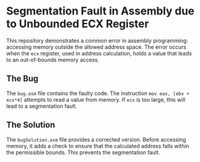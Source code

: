 # Segmentation Fault in Assembly due to Unbounded ECX Register

This repository demonstrates a common error in assembly programming: accessing memory outside the allowed address space. The error occurs when the `ecx` register, used in address calculation, holds a value that leads to an out-of-bounds memory access.

## The Bug

The `bug.asm` file contains the faulty code. The instruction `mov eax, [ebx + ecx*4]` attempts to read a value from memory.  If `ecx` is too large, this will lead to a segmentation fault.

## The Solution

The `bugSolution.asm` file provides a corrected version.  Before accessing memory, it adds a check to ensure that the calculated address falls within the permissible bounds. This prevents the segmentation fault.